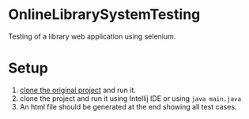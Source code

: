 # OnlineLibrarySystemTesting
Testing of a library web application using selenium.

# Setup 
1. [clone the original project](https://github.com/keya26/library) and run it.
2. clone the project and run it using Intellij IDE or using `java main.java`
3. An html file should be generated at the end showing all test cases.


